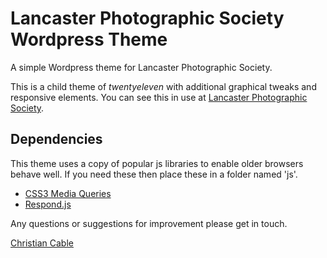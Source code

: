 Lancaster Photographic Society Wordpress Theme
==============================================

A simple Wordpress theme for Lancaster Photographic Society.

This is a child theme of *twentyeleven* with additional graphical tweaks and responsive elements.
You can see this in use at [Lancaster Photographic Society](http://lancasterphotographicsociety.org.uk/).

## Dependencies 

This theme uses a copy of popular js libraries to enable older browsers behave well. If you need these then place these in a folder named 'js'.

* [CSS3 Media Queries](https://code.google.com/p/css3-mediaqueries-js/)
* [Respond.js](https://github.com/scottjehl/Respond)


Any questions or suggestions for improvement please get in touch.

[Christian Cable](mailto:christiancable@gmail.com)
